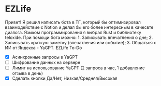 # EZLife
Привет! Я решил написать бота в ТГ, который бы оптимизировал взаимодействие с Notion и делал бы его более интересным в качесвте диалога. Языком программирования я выбрал Rust и библиотеку teloxide.
При помощи бота можно: 1. Записывать впечатления о дне; 2. Записывать краткую заметку (впечатления или событие); 3. Общаться с ИИ от Яндекса - YaGPT.
EZLife
To-Do
- [x] Асинхронные запросы в YaGPT
- [ ] Шифрование данных на сервере
- [ ] Лимит на использование YaGPT (2 запроса в час, 1 добавление отзыва в день)
- [x] Сделать кнопки Да/Нет, Низкая/Средняя/Высокая
